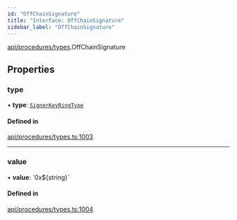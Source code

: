 ```yaml
---
id: "OffChainSignature"
title: "Interface: OffChainSignature"
sidebar_label: "OffChainSignature"
---
```


[api/procedures/types](../../../../../modules/API/Procedures/Types/Types.md).OffChainSignature

## Properties

### type

• **type**: [`SignerKeyRingType`](../../../../../enums/API/Procedures/Types/SignerKeyRingType/SignerKeyRingType.md)

#### Defined in

[api/procedures/types.ts:1003](https://github.com/PolymeshAssociation/polymesh-sdk/blob/978e4ded6/src/api/procedures/types.ts#L1003)

___

### value

• **value**: \`0x$\{string}\`

#### Defined in

[api/procedures/types.ts:1004](https://github.com/PolymeshAssociation/polymesh-sdk/blob/978e4ded6/src/api/procedures/types.ts#L1004)
